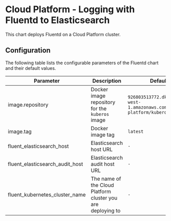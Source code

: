 # Cloud Platform - Logging with Fluentd to Elasticsearch

This chart deploys Fluentd on a Cloud Platform cluster.

## Configuration

The following table lists the configurable parameters of the Fluentd chart and their default values.

| Parameter | Description | Default |
| - | - | - |
| image.repository | Docker image repository for the `kuberos` image | `926803513772.dkr.ecr.eu-west-1.amazonaws.com/cloud-platform/kuberos` |
| image.tag | Docker image tag | `latest` |
| fluent_elasticsearch_host  | Elasticsearch host URL | `-` |
| fluent_elasticsearch_audit_host  | Elasticsearch audit host URL | `-` |
| fluent_kubernetes_cluster_name  | The name of the Cloud Platform cluster you are deploying to | `-` |
